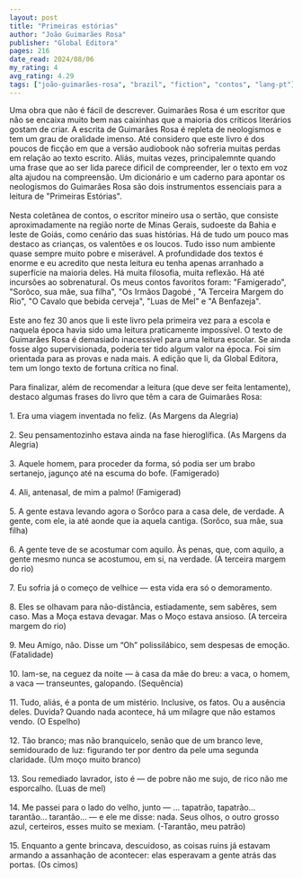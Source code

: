 ```yaml
---
layout: post
title: "Primeiras estórias"
author: "João Guimarães Rosa"
publisher: "Global Editora"
pages: 216
date_read: 2024/08/06
my_rating: 4
avg_rating: 4.29
tags: ["joão-guimarães-rosa", "brazil", "fiction", "contos", "lang-pt"]
---
```


Uma obra que não é fácil de descrever. Guimarães Rosa é um escritor que não se encaixa muito bem nas caixinhas que a maioria dos críticos literários gostam de criar.  A escrita de Guimarães Rosa é repleta de neologismos e tem um grau de oralidade imenso. Até considero que este livro é dos poucos de ficção em que a versão audiobook não sofreria muitas perdas em relação ao texto escrito. Aliás, muitas vezes, principalemnte quando uma frase que ao ser lida parece dificil de compreender, ler o texto em voz alta ajudou na compreensão.  Um dicionário e um caderno para apontar os neologismos do Guimarães Rosa são dois instrumentos essenciais para a leitura de "Primeiras Estórias".<br/><br/>Nesta coletânea de contos, o escritor mineiro usa o sertão, que consiste aproximadamente na região norte de Minas Gerais, sudoeste da Bahia e leste de Goiás, como cenário das suas histórias. Há de tudo um pouco mas destaco as crianças, os valentões e os loucos. Tudo isso num ambiente quase sempre muito pobre e miserável. A profundidade dos textos é enorme e eu acredito que nesta leitura eu tenha apenas arranhado a superfície na maioria deles. Há muita filosofia, muita reflexão. Há até incursões ao sobrenatural.  Os meus contos favoritos foram: "Famigerado", "Sorôco, sua mãe, sua filha", "Os Irmãos Dagobé , "A Terceira Margem do Rio", "O Cavalo que bebida cerveja", "Luas de Mel" e "A Benfazeja".<br/><br/>Este ano fez 30 anos que li este livro pela primeira vez para a escola e naquela época havia sido uma leitura praticamente impossível. O texto de Guimarães Rosa é demasiado inacessível para uma leitura escolar. Se ainda fosse algo supervisionada, poderia ter tido algum valor na época. Foi sim orientada para as provas e nada mais. A edição que li, da Global Editora, tem um longo texto de fortuna crítica no final.<br/><br/>Para finalizar, além de recomendar a leitura (que deve ser feita lentamente), destaco algumas frases do livro que têm a cara de Guimarães Rosa:<br/><br/>1. Era uma viagem inventada no feliz. (As Margens da Alegria)<br/><br/>2. Seu pensamentozinho estava ainda na fase hieroglífica. (As Margens da Alegria)<br/><br/>3. Aquele homem, para proceder da forma, só podia ser um brabo sertanejo, jagunço até na escuma do bofe. (Famigerado)<br/><br/>4. Ali, antenasal, de mim a palmo! (Famigerad)<br/><br/>5. A gente estava levando agora o Sorôco para a casa dele, de verdade. A gente, com ele, ia até aonde que ia aquela cantiga. (Sorôco, sua mãe, sua filha)<br/><br/>6. A gente teve de se acostumar com aquilo. Às penas, que, com aquilo, a gente mesmo nunca se acostumou, em si, na verdade. (A terceira margem do rio)<br/><br/>7. Eu sofria já o começo de velhice — esta vida era só o demoramento.<br/><br/>8. Eles se olhavam para não-distância, estiadamente, sem sabêres, sem caso. Mas a Moça estava devagar. Mas o Moço estava ansioso. (A terceira margem do rio)<br/><br/>9. Meu Amigo, não. Disse um “Oh” polissilábico, sem despesas de emoção. (Fatalidade)<br/><br/>10. Iam-se, na ceguez da noite — à casa da mãe do breu: a vaca, o homem, a vaca — transeuntes, galopando. (Sequência)<br/><br/>11. Tudo, aliás, é a ponta de um mistério. Inclusive, os fatos. Ou a ausência deles. Duvida? Quando nada acontece, há um milagre que não estamos vendo. (O Espelho)<br/><br/>12. Tão branco; mas não branquicelo, senão que de um branco leve, semidourado de luz: figurando ter por dentro da pele uma segunda claridade. (Um moço muito branco)<br/><br/>13. Sou remediado lavrador, isto é — de pobre não me sujo, de rico não me esporcalho. (Luas de mel)<br/><br/>14. Me passei para o lado do velho, junto — … tapatrão, tapatrão… tarantão… tarantão… — e ele me disse: nada. Seus olhos, o outro grosso azul, certeiros, esses muito se mexiam. (-Tarantão, meu patrão)<br/><br/>15. Enquanto a gente brincava, descuidoso, as coisas ruins já estavam armando a assanhação de acontecer: elas esperavam a gente atrás das portas. (Os cimos)


